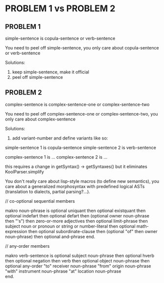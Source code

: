 # PROBLEM 1 vs PROBLEM 2

## PROBLEM 1
simple-sentence is copula-sentence or verb-sentence 

You need to peel off simple-sentence, you only care about copula-sentence or verb-sentence 

Solutions:
1. keep simple-sentence, make it official
2. peel off simple-sentence

## PROBLEM 2
complex-sentence is complex-sentence-one or complex-sentence-two

You need to peel off complex-sentence-one or complex-sentence-two, you only care about complex-sentence

Solutions:
1. add variant-number and define variants like so:

simple-sentence 1 is copula-sentence
simple-sentence 2 is verb-sentence

complex-sentence 1 is ...
complex-sentence 2 is ...

this requires a change in getSyntax() -> getSyntaxes() but it eliminates KoolParser.simplify

You don't really care about lisp-style macros (to define new semantics), you care about a generalized morphosyntax with predefined logical ASTs (translation to dialects, partial parsing?...).

// co-optional sequential members

  makro 
    noun-phrase is 
    optional uniquant
    then optional existquant
    then optional indefart
    then optional defart
    then (optional owner noun-phrase then "'s")
    then zero-or-more adjectives
    then optional limit-phrase 
    then subject noun or pronoun or string or number-literal
    then optional math-expression
    then optional subordinate-clause
    then (optional "of" then owner noun-phrase)
    then optional and-phrase
  end.


// any-order members

  makro 
    verb-sentence is 
    optional subject noun-phrase 
    then optional hverb 
    then optional negation 
    then verb 
    then optional object noun-phrase
    then optional any-order "to" receiver noun-phrase
    		            "from" origin noun-phrase
    		            "with" instrument noun-phrase
    		            "at" location noun-phrase    		            
  end.
